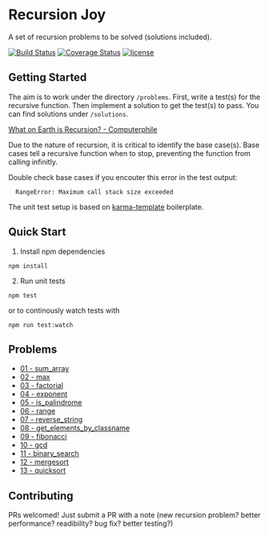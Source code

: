 # Recursion Joy
A set of recursion problems to be solved (solutions included).

[![Build Status](https://img.shields.io/snap-ci/hzhu/recursion-joy/master.svg?style=flat-square)](https://snap-ci.com/hzhu/recursion-joy/branch/master)
[![Coverage Status](https://img.shields.io/coveralls/hzhu/recursion-joy.svg?style=flat-square)](https://coveralls.io/github/hzhu/recursion-joy?branch=master)
[![license](https://img.shields.io/github/license/mashape/apistatus.svg?style=flat-square)]()


## Getting Started
The aim is to work under the directory `/problems`. First, write a test(s) for the recursive function. Then implement a solution to get the test(s) to pass. You can find solutions under `/solutions`.

[What on Earth is Recursion? - Computerphile](https://www.youtube.com/watch?v=Mv9NEXX1VHc)

Due to the nature of recursion, it is critical to identify the base case(s). Base cases tell a recursive function when to stop, preventing the function from calling infinitly.

Double check base cases if you encouter this error in the test output:
```
  RangeError: Maximum call stack size exceeded
```

The unit test setup is based on [karma-template](https://github.com/hzhu/karma-template) boilerplate.

## Quick Start
1) Install npm dependencies
```
npm install
```

2) Run unit tests
```
npm test
```

or to continously watch tests with

```
npm run test:watch
```

## Problems
* [01 - sum_array](https://github.com/hzhu/recursion-joy/tree/master/problems/01%20-%20sum_array)
* [02 - max](https://github.com/hzhu/recursion-joy/tree/master/problems/02%20-%20max)
* [03 - factorial](https://github.com/hzhu/recursion-joy/tree/master/problems/03%20-%20factorial)
* [04 - exponent](https://github.com/hzhu/recursion-joy/tree/master/problems/04%20-%20exponent)
* [05 - is_palindrome](https://github.com/hzhu/recursion-joy/tree/master/problems/05%20-%20is_palindrome)
* [06 - range](https://github.com/hzhu/recursion-joy/tree/master/problems/06%20-%20range)
* [07 - reverse_string](https://github.com/hzhu/recursion-joy/tree/master/problems/07%20-%20reverse_string)
* [08 - get_elements_by_classname](https://github.com/hzhu/recursion-joy/tree/master/problems/08%20-%20get_elements_by_classname)
* [09 - fibonacci](https://github.com/hzhu/recursion-joy/tree/master/problems/09%20-%20fibonacci)
* [10 - gcd](https://github.com/hzhu/recursion-joy/tree/master/problems/10%20-%20gcd)
* [11 - binary_search](https://github.com/hzhu/recursion-joy/tree/master/problems/11%20-%20binary_search)
* [12 - mergesort](https://github.com/hzhu/recursion-joy/tree/master/problems/12%20-%20mergesort)
* [13 - quicksort](https://github.com/hzhu/recursion-joy/tree/master/problems/13%20-%20quicksort)

## Contributing
PRs welcomed! Just submit a PR with a note (new recursion problem? better performance? readibility? bug fix? better testing?)